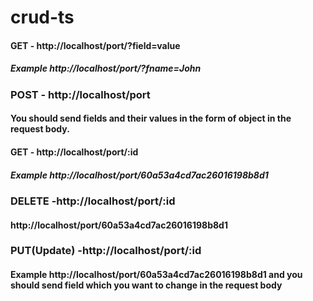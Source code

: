 # crud-ts


#### GET - http://localhost/port/?field=value
##### Example http://localhost/port/?fname=John

### POST - http://localhost/port
#### You should send fields and their values in the form of object in the request body. 

#### GET - http://localhost/port/:id
##### Example http://localhost/port/60a53a4cd7ac26016198b8d1

### DELETE -http://localhost/port/:id
#### http://localhost/port/60a53a4cd7ac26016198b8d1

### PUT(Update) -http://localhost/port/:id
#### Example http://localhost/port/60a53a4cd7ac26016198b8d1 and you should send field which you want to  change in the request body
